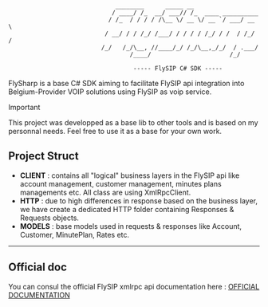 ```

                              ________      _____ __                   
                             / ____/ /_  __/ ___// /_  ____ __________ 
                            / /_  / / / / /\__ \/ __ \/ __ `/ ___/ __ \
                           / __/ / / /_/ /___/ / / / / /_/ / /  / /_/ /
                          /_/   /_/\__, //____/_/ /_/\__,_/_/  / .___/ 
                                  /____/                      /_/      

                                   ----- FlySIP C# SDK -----

```

FlySharp is a base C# SDK aiming to facilitate FlySIP api integration into Belgium-Provider VOIP solutions using FlySIP as voip service.

>[!Important]
>This project was developped as a base lib to other tools and is based on my personnal needs. Feel free to use it as a base for your own work.

## Project Struct

- **CLIENT** : contains all "logical" business layers in the FlySIP api like account management, customer management, minutes plans managements etc. All class are using XmlRpcClient.
- **HTTP** : due to high differences in response based on the business layer, we have create a dedicated HTTP folder containing Responses & Requests objects.
- **MODELS** : base models used in requests & responses like Account, Customer, MinutePlan, Rates etc.

---

## Official doc

You can consul the official FlySIP xmlrpc api documentation here : <a href="https://support.flysip.com/en/xml-rpc-rest-api#xml-rpc-api-manipulating-accounts" target="_blank">OFFICIAL DOCUMENTATION</a>
